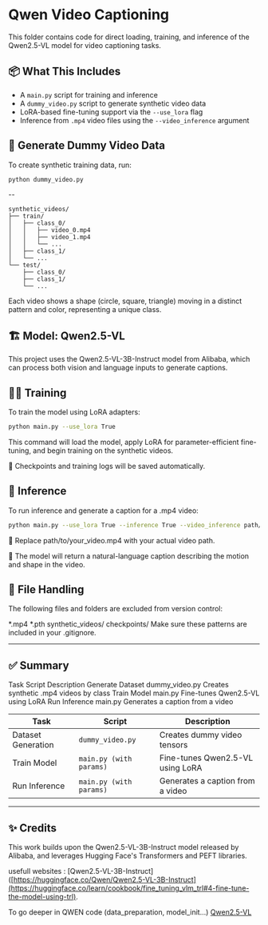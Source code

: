 # Qwen Video Captioning

This folder contains code for direct loading, training, and inference of the Qwen2.5-VL model for video captioning tasks.

## 📦 What This Includes

- A `main.py` script for training and inference
- A `dummy_video.py` script to generate synthetic video data
- LoRA-based fine-tuning support via the `--use_lora` flag
- Inference from `.mp4` video files using the `--video_inference` argument

## 🧪 Generate Dummy Video Data

To create synthetic training data, run:

```bash
python dummy_video.py
```

--

```text
synthetic_videos/
├── train/
│   ├── class_0/
│   │   ├── video_0.mp4
│   │   ├── video_1.mp4
│   │   └── ...
│   ├── class_1/
│   └── ...
└── test/
    ├── class_0/
    ├── class_1/
    └── ...
```
Each video shows a shape (circle, square, triangle) moving in a distinct pattern and color, representing a unique class.

## 🏗️ Model: Qwen2.5-VL

This project uses the Qwen2.5-VL-3B-Instruct model from Alibaba, which can process both vision and language inputs to generate captions.

## 🏋️‍♂️ Training

To train the model using LoRA adapters:
```bash
python main.py --use_lora True
```
This command will load the model, apply LoRA for parameter-efficient fine-tuning, and begin training on the synthetic videos.

📌 Checkpoints and training logs will be saved automatically.

## 🔎 Inference

To run inference and generate a caption for a .mp4 video:
```bash
python main.py --use_lora True --inference True --video_inference path/to/your_video.mp4
```
📌 Replace path/to/your_video.mp4 with your actual video path.

📌 The model will return a natural-language caption describing the motion and shape in the video.

## 📂 File Handling

The following files and folders are excluded from version control:

*.mp4
*.pth
synthetic_videos/
checkpoints/
Make sure these patterns are included in your .gitignore.

---

## ✅ Summary

Task	Script	Description
Generate Dataset	dummy_video.py	Creates synthetic .mp4 videos by class
Train Model	main.py	Fine-tunes Qwen2.5-VL using LoRA
Run Inference	main.py	Generates a caption from a video



| Task                | Script                         | Description                          |
|---------------------|--------------------------------|--------------------------------------|
| Dataset Generation  | `dummy_video.py`               | Creates dummy video tensors          |
| Train Model         | `main.py (with params)`        | Fine-tunes Qwen2.5-VL using LoRA     |
| Run Inference       | `main.py (with params)`        | Generates a caption from a video     |


---


## ✨ Credits

This work builds upon the Qwen2.5-VL-3B-Instruct model released by Alibaba, and leverages Hugging Face's Transformers and PEFT libraries.

usefull websites : 
 [Qwen2.5-VL-3B-Instruct]([https://huggingface.co/Qwen/Qwen2.5-VL-3B-Instruct](https://huggingface.co/learn/cookbook/fine_tuning_vlm_trl#4-fine-tune-the-model-using-trl).

To go deeper in QWEN code (data_preparation, model_init...)
 [Qwen2.5-VL](https://github.com/QwenLM/Qwen2.5-VL/tree/d2240f11656bfe404b9ba56db4e51cd09f522ff1)


